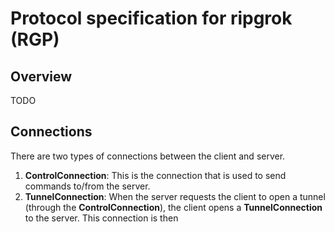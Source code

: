 # Protocol specification for ripgrok (RGP)

## Overview

TODO

## Connections

There are two types of connections between the client and server.

1. **ControlConnection**: This is the connection that is used to send commands to/from the server.
2. **TunnelConnection**: When the server requests the client to open a tunnel (through the **ControlConnection**), the client opens a **TunnelConnection** to the server. This connection is then 

